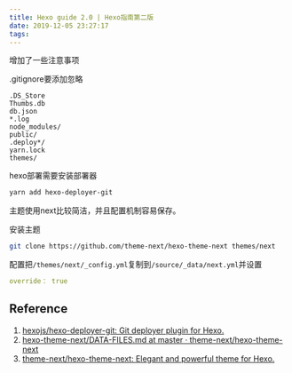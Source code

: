 ```yaml
---
title: Hexo guide 2.0 | Hexo指南第二版
date: 2019-12-05 23:27:17
tags:
---
```


增加了一些注意事项

.gitignore要添加忽略

``` text
.DS_Store
Thumbs.db
db.json
*.log
node_modules/
public/
.deploy*/
yarn.lock
themes/
```

hexo部署需要安装部署器

``` sh
yarn add hexo-deployer-git
```

主题使用next比较简洁，并且配置机制容易保存。

安装主题

``` sh
git clone https://github.com/theme-next/hexo-theme-next themes/next
```

配置把`/themes/next/_config.yml`复制到`/source/_data/next.yml`并设置

``` yml
override： true
```

Reference
---

1. [hexojs/hexo-deployer-git: Git deployer plugin for Hexo.](https://github.com/hexojs/hexo-deployer-git)
2. [hexo-theme-next/DATA-FILES.md at master · theme-next/hexo-theme-next](https://github.com/theme-next/hexo-theme-next/blob/master/docs/DATA-FILES.md)
3. [theme-next/hexo-theme-next: Elegant and powerful theme for Hexo.](https://github.com/theme-next/hexo-theme-next)
